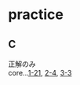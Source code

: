 # practice　　

## C  
   正解のみ   
   core...[1-21](https://github.com/akatsumata/practice/blob/master/C/1/1-21/1-21_coredump.c), [2-4](https://github.com/akatsumata/practice/blob/master/C/2/2-4/2-4_coredump.c), [3-3](https://github.com/akatsumata/practice/blob/master/C/3/3-3/3-3_coredump.c)    

